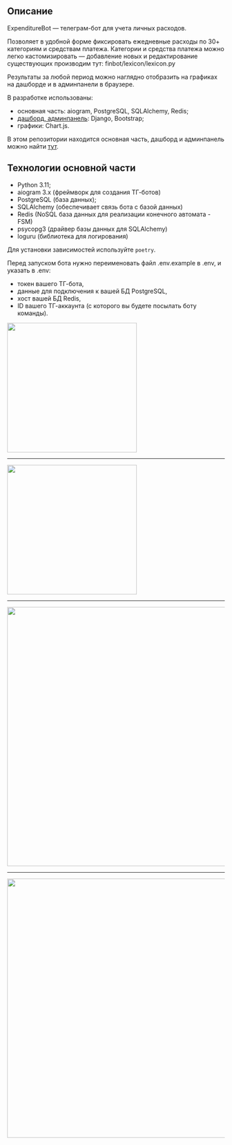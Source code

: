 ## Описание
ExpenditureBot — телеграм-бот для учета личных расходов. 

Позволяет в удобной форме фиксировать ежедневные расходы по 30+ категориям и средствам платежа. Категории и средства платежа можно легко кастомизировать — добавление новых и редактирование существующих производим тут: finbot/lexicon/lexicon.py

Результаты за любой период можно наглядно отобразить на графиках на дашборде и в админпанели в браузере.

В разработке использованы:
* основная часть: aiogram, PostgreSQL, SQLAlchemy, Redis;
* [дашборд, админпанель](https://github.com/eucle/finbot_django): Django, Bootstrap;
* графики: Chart.js.

В этом репозитории находится основная часть, дашборд и админпанель можно найти [тут](https://github.com/eucle/finbot_django).

## Технологии основной части
* Python 3.11;
* aiogram 3.x (фреймворк для создания ТГ-ботов)
* PostgreSQL (база данных);
* SQLAlchemy (обеспечивает связь бота с базой данных)
* Redis (NoSQL база данных для реализации конечного автомата - FSM)
* psycopg3 (драйвер базы данных для SQLAlchemy)
* loguru (библиотека для логирования)

Для установки зависимостей используйте `poetry`.

Перед запуском бота нужно переименовать файл .env.example в .env, и указать в .env:
* токен вашего ТГ-бота, 
* данные для подключения к вашей БД PostgreSQL,
* хост вашей БД Redis,
* ID вашего ТГ-аккаунта (с которого вы будете посылать боту команды).

<img src="https://github.com/eucle/bot_files/blob/main/scr001.jpeg" width="300">

---
<img src="https://github.com/eucle/bot_files/blob/main/scr002.jpeg" width="300">

---
<img src="https://github.com/eucle/bot_files/blob/main/scr003.png" width="600">

---
<img src="https://github.com/eucle/bot_files/blob/main/scr004.png" width="600">
